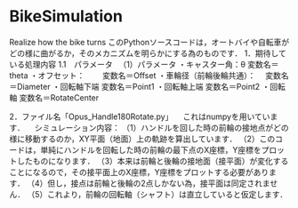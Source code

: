 # BikeSimulation
Realize how the bike turns
このPythonソースコードは，オートバイや自転車がどの様に曲がるか，そのメカニズムを明らかにする為のものです．
1．期待している処理内容
1.1　パラメータ
　（1）パラメータ
 ・キャスター角：θ          変数名＝theta
 ・オフセット：　　         変数名＝Offset
 ・車輪径（前輪後輪共通）：　 変数名＝Diameter
 ・回転軸下端              変数名＝Point1
 ・回転軸上端              変数名＝Point2
 ・回転軸                 変数名＝RotateCenter
 
 
2．ファイル名「Opus_Handle180Rotate.py」
　これはnumpyを用いています．
　シミュレーション内容：
  （1）ハンドルを回した時の前輪の接地点がどの様に移動するのか，XY平面（地面）上の軌跡を算出しています．
  （2）このコードは，単純にハンドルを回転した時の前輪の最下点のX座標，Y座標をプロットしたものになります．
  （3）本来は前輪と後輪の接地面（接平面）が変化することになるので，その接平面上のX座標，Y座標をプロットする必要があります．
  （4）但し，接点は前輪と後輪の2点しかない為，接平面は同定されません．
  （5）これより，前輪の回転軸（シャフト）は直立していると仮定します．
  
